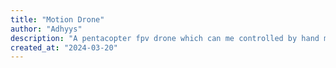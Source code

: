 ```yaml
---
title: "Motion Drone"
author: "Adhyys"
description: "A pentacopter fpv drone which can me controlled by hand motion sensor gloves"
created_at: "2024-03-20"
---
```

